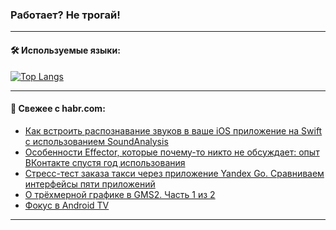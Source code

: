 ### Работает? Не трогай!

---
<!--
#### 🛠️ Technical stack:

![Java](https://img.shields.io/badge/Java-informational?logo=Oracle&style=flat&logoColor=white&color=FF4500)
![Kotlin](https://img.shields.io/badge/Kotlin-informational?logo=Kotlin&style=flat&logoColor=white&color=774D97)
![TS](https://img.shields.io/badge/TypeScript-informational?logo=typeScript&style=flat&logoColor=black&color=017acc)
![Python](https://img.shields.io/badge/Python-informational?logo=Python&style=flat&logoColor=black&color=ffdd54) <br>
![Spring](https://img.shields.io/badge/Spring-informational?logo=Spring&style=flat&logoColor=white&color=6DB33F) 
![SpringBoot](https://img.shields.io/badge/SpringBoot-informational?logo=SpringBoot&style=flat&logoColor=white&color=6DB33F)
![Nest](https://img.shields.io/badge/NestJS-informational?logo=NestJS&style=flat&logoColor=white&color=E0234E) 
![NodeJS](https://img.shields.io/badge/NodeJS-informational?logo=node.js&style=flat&logoColor=white&color=70A760)<br>
![PostgreSQL](https://img.shields.io/badge/PostgreSQL-informational?logo=PostgreSQL&style=flat&logoColor=white&color=DAA520)
![MongoDB](https://img.shields.io/badge/MongoDB-informational?logo=MongoDB&style=flat&logoColor=white&color=870000)
![Apache](https://img.shields.io/badge/Apache-informational?logo=apache&style=flat&logoColor=white&color=f74e28)

___ 
-->

#### 🛠️ Используемые языки:

[![Top Langs](https://github-readme-stats-u2qms2cxw-advtsettinggmailcoms-projects.vercel.app/api/top-langs/?username=zloylis&langs_count=10&hide_title=true&title_color=e6edf3&size_weight=0.5&count_weight=0.5&layout=compact&hide_progress=true&hide_border=true&theme=dracula)](https://github.com/zloylis)

<!---


####  :octocat:&nbsp;&nbsp; Статистика:

![GitHub stats](https://github-readme-stats-u2qms2cxw-advtsettinggmailcoms-projects.vercel.app/api?username=zloylis&show_icons=true&hide_border=true&theme=dracula&title_color=e6edf3&include_all_commits=true&count_private=true&hide_rank=false&hide_title=true&rank_icon=github)
-->
---

#### 💬 Свежее с habr.com:

<!-- BLOG-POST-LIST:START -->
- [Как встроить распознавание звуков в ваше iOS приложение на Swift с использованием SoundAnalysis](https://habr.com/ru/articles/840316/?utm_source=habrahabr&utm_medium=rss&utm_campaign=840316)
- [Особенности Effector, которые почему-то никто не обсуждает: опыт ВКонтакте спустя год использования](https://habr.com/ru/companies/vk/articles/839632/?utm_source=habrahabr&utm_medium=rss&utm_campaign=839632)
- [Стресс-тест заказа такси через приложение Yandex Go. Сравниваем интерфейсы пяти приложений](https://habr.com/ru/articles/840302/?utm_source=habrahabr&utm_medium=rss&utm_campaign=840302)
- [О трёхмерной графике в GMS2. Часть 1 из 2](https://habr.com/ru/articles/840298/?utm_source=habrahabr&utm_medium=rss&utm_campaign=840298)
- [Фокус в Android TV](https://habr.com/ru/articles/840296/?utm_source=habrahabr&utm_medium=rss&utm_campaign=840296)
<!-- BLOG-POST-LIST:END -->

---
